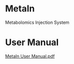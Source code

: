 # MetaIn
Metabolomics Injection System

# User Manual
[MetaIn User Manual.pdf](https://github.com/CSi-Studio/MetaIn/files/9895377/MetaIn.User.Manual.pdf)


# 
